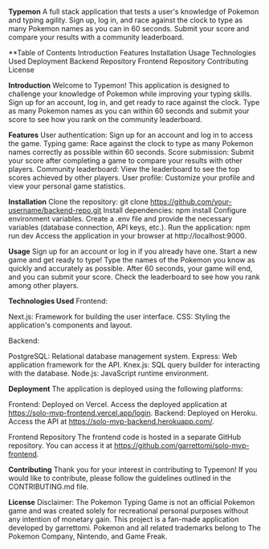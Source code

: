 **Typemon**
A full stack application that tests a user's knowledge of Pokemon and typing agility. Sign up, log in, and race against the clock to type as many Pokemon names as you can in 60 seconds. Submit your score and compare your results with a community leaderboard.

**Table of Contents
Introduction
Features
Installation
Usage
Technologies Used
Deployment
Backend Repository
Frontend Repository
Contributing
License

**Introduction**
Welcome to Typemon! This application is designed to challenge your knowledge of Pokemon while improving your typing skills. Sign up for an account, log in, and get ready to race against the clock. Type as many Pokemon names as you can within 60 seconds and submit your score to see how you rank on the community leaderboard.

**Features**
User authentication: Sign up for an account and log in to access the game.
Typing game: Race against the clock to type as many Pokemon names correctly as possible within 60 seconds.
Score submission: Submit your score after completing a game to compare your results with other players.
Community leaderboard: View the leaderboard to see the top scores achieved by other players.
User profile: Customize your profile and view your personal game statistics.

**Installation**
Clone the repository: git clone https://github.com/your-username/backend-repo.git
Install dependencies: npm install
Configure environment variables. Create a .env file and provide the necessary variables (database connection, API keys, etc.).
Run the application: npm run dev
Access the application in your browser at http://localhost:9000.

**Usage**
Sign up for an account or log in if you already have one.
Start a new game and get ready to type!
Type the names of the Pokemon you know as quickly and accurately as possible.
After 60 seconds, your game will end, and you can submit your score.
Check the leaderboard to see how you rank among other players.

**Technologies Used**
Frontend:

Next.js: Framework for building the user interface.
CSS: Styling the application's components and layout.

Backend:

PostgreSQL: Relational database management system.
Express: Web application framework for the API.
Knex.js: SQL query builder for interacting with the database.
Node.js: JavaScript runtime environment.

**Deployment**
The application is deployed using the following platforms:

Frontend: Deployed on Vercel. Access the deployed application at https://solo-mvp-frontend.vercel.app/login.
Backend: Deployed on Heroku. Access the API at https://solo-mvp-backend.herokuapp.com/.

Frontend Repository
The frontend code is hosted in a separate GitHub repository. You can access it at https://github.com/garrettomi/solo-mvp-frontend.

**Contributing**
Thank you for your interest in contributing to Typemon! If you would like to contribute, please follow the guidelines outlined in the CONTRIBUTING.md file.

**License**
Disclaimer: The Pokemon Typing Game is not an official Pokemon game and was created solely for recreational personal purposes without any intention of monetary gain. This project is a fan-made application developed by garrettomi. Pokemon and all related trademarks belong to The Pokemon Company, Nintendo, and Game Freak.
